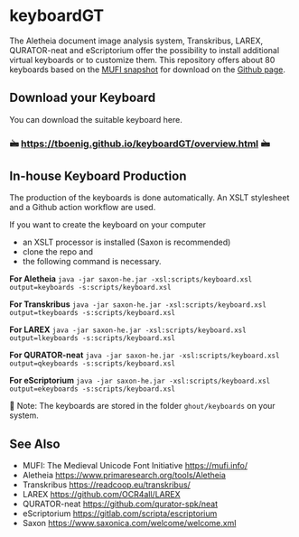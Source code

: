 # keyboardGT

The Aletheia document image analysis system, Transkribus, LAREX, QURATOR-neat and eScriptorium offer the possibility to install additional virtual keyboards or to customize them.
This repository offers about 80 keyboards based on the [MUFI snapshot](https://gefin.ku.dk/q.php?q=mufiexport) for download on the [Github page](https://tboenig.github.io/keyboardGT/overview.html).

## Download your Keyboard

You can download the suitable keyboard here.
### 🖮  https://tboenig.github.io/keyboardGT/overview.html 🖮


## In-house Keyboard Production

The production of the keyboards is done automatically. 
An XSLT stylesheet and a Github action workflow are used.

If you want to create the keyboard on your computer 
- an XSLT processor is installed (Saxon is recommended)
- clone the repo and 
- the following command is necessary.

**For Aletheia**
`java -jar saxon-he.jar -xsl:scripts/keyboard.xsl output=keyboards -s:scripts/keyboard.xsl `

**For Transkribus**
`java -jar saxon-he.jar -xsl:scripts/keyboard.xsl output=tkeyboards -s:scripts/keyboard.xsl `

**For LAREX**
`java -jar saxon-he.jar -xsl:scripts/keyboard.xsl output=lkeyboards -s:scripts/keyboard.xsl `

**For QURATOR-neat**
`java -jar saxon-he.jar -xsl:scripts/keyboard.xsl output=qkeyboards -s:scripts/keyboard.xsl `

**For eScriptorium**
`java -jar saxon-he.jar -xsl:scripts/keyboard.xsl output=ekeyboards -s:scripts/keyboard.xsl `


📝 Note: The keyboards are stored in the folder `ghout/keyboards` on your system.

## See Also

- MUFI: The Medieval Unicode Font Initiative https://mufi.info/
- Aletheia https://www.primaresearch.org/tools/Aletheia
- Transkribus https://readcoop.eu/transkribus/
- LAREX https://github.com/OCR4all/LAREX
- QURATOR-neat https://github.com/qurator-spk/neat
- eScriptorium https://gitlab.com/scripta/escriptorium
- Saxon https://www.saxonica.com/welcome/welcome.xml
